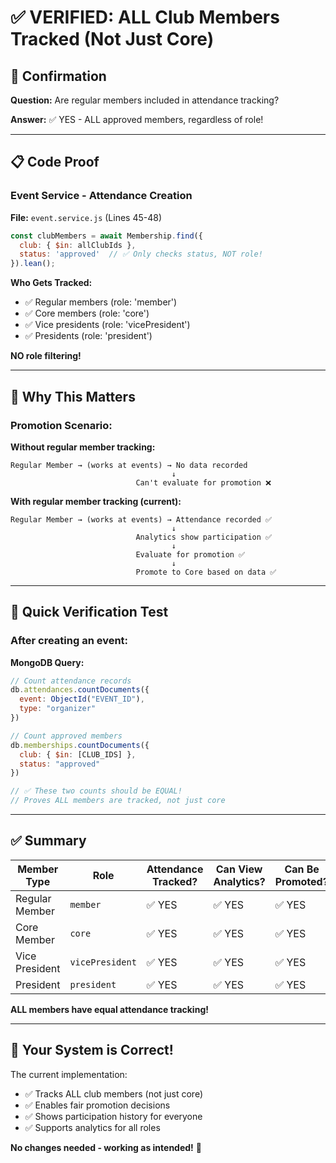 # ✅ VERIFIED: ALL Club Members Tracked (Not Just Core)

## 🎯 Confirmation

**Question:** Are regular members included in attendance tracking?

**Answer:** ✅ YES - ALL approved members, regardless of role!

---

## 📋 Code Proof

### **Event Service - Attendance Creation**

**File:** `event.service.js` (Lines 45-48)

```javascript
const clubMembers = await Membership.find({
  club: { $in: allClubIds },
  status: 'approved'  // ✅ Only checks status, NOT role!
}).lean();
```

**Who Gets Tracked:**
- ✅ Regular members (role: 'member')
- ✅ Core members (role: 'core')
- ✅ Vice presidents (role: 'vicePresident')
- ✅ Presidents (role: 'president')

**NO role filtering!**

---

## 🎯 Why This Matters

### **Promotion Scenario:**

**Without regular member tracking:**
```
Regular Member → (works at events) → No data recorded
                                    ↓
                            Can't evaluate for promotion ❌
```

**With regular member tracking (current):**
```
Regular Member → (works at events) → Attendance recorded ✅
                                    ↓
                            Analytics show participation ✅
                                    ↓
                            Evaluate for promotion ✅
                                    ↓
                            Promote to Core based on data ✅
```

---

## 🧪 Quick Verification Test

### **After creating an event:**

**MongoDB Query:**
```javascript
// Count attendance records
db.attendances.countDocuments({ 
  event: ObjectId("EVENT_ID"),
  type: "organizer"
})

// Count approved members
db.memberships.countDocuments({
  club: { $in: [CLUB_IDS] },
  status: "approved"
})

// ✅ These two counts should be EQUAL!
// Proves ALL members are tracked, not just core
```

---

## ✅ Summary

| Member Type | Role | Attendance Tracked? | Can View Analytics? | Can Be Promoted? |
|-------------|------|---------------------|---------------------|------------------|
| Regular Member | `member` | ✅ YES | ✅ YES | ✅ YES |
| Core Member | `core` | ✅ YES | ✅ YES | ✅ YES |
| Vice President | `vicePresident` | ✅ YES | ✅ YES | ✅ YES |
| President | `president` | ✅ YES | ✅ YES | ✅ YES |

**ALL members have equal attendance tracking!**

---

## 🎉 Your System is Correct!

The current implementation:
- ✅ Tracks ALL club members (not just core)
- ✅ Enables fair promotion decisions
- ✅ Shows participation history for everyone
- ✅ Supports analytics for all roles

**No changes needed - working as intended!** 🚀
